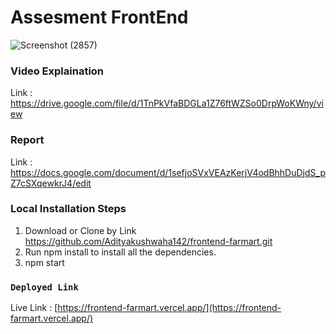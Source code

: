 # Assesment FrontEnd

![Screenshot (2857)](https://github.com/Adityakushwaha142/frontend-farmart/assets/65178299/c4554c0a-5046-426e-a2b1-b8c51d193089)

### Video Explaination

Link : https://drive.google.com/file/d/1TnPkVfaBDGLa1Z76ftWZSo0DrpWoKWny/view

### Report

Link : https://docs.google.com/document/d/1sefjoSVxVEAzKerjV4odBhhDuDjdS_pZ7cSXqewkrJ4/edit

### Local Installation Steps

1. Download or Clone by Link https://github.com/Adityakushwaha142/frontend-farmart.git
2. Run npm install to install all the dependencies.
3. npm start

### `Deployed Link`

Live Link : [https://frontend-farmart.vercel.app/](https://frontend-farmart.vercel.app/)
